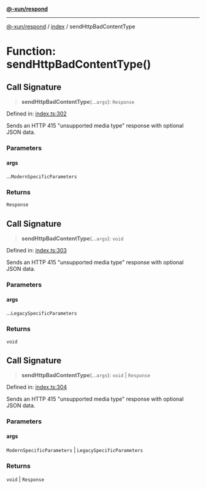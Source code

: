 [**@-xun/respond**](../../README.md)

***

[@-xun/respond](../../README.md) / [index](../README.md) / sendHttpBadContentType

# Function: sendHttpBadContentType()

## Call Signature

> **sendHttpBadContentType**(...`args`): `Response`

Defined in: [index.ts:302](https://github.com/Xunnamius/api-utils/blob/dc547be746591c271280b9971411391f9b2053f2/packages/respond/src/index.ts#L302)

Sends an HTTP 415 "unsupported media type" response with optional JSON data.

### Parameters

#### args

...`ModernSpecificParameters`

### Returns

`Response`

## Call Signature

> **sendHttpBadContentType**(...`args`): `void`

Defined in: [index.ts:303](https://github.com/Xunnamius/api-utils/blob/dc547be746591c271280b9971411391f9b2053f2/packages/respond/src/index.ts#L303)

Sends an HTTP 415 "unsupported media type" response with optional JSON data.

### Parameters

#### args

...`LegacySpecificParameters`

### Returns

`void`

## Call Signature

> **sendHttpBadContentType**(...`args`): `void` \| `Response`

Defined in: [index.ts:304](https://github.com/Xunnamius/api-utils/blob/dc547be746591c271280b9971411391f9b2053f2/packages/respond/src/index.ts#L304)

Sends an HTTP 415 "unsupported media type" response with optional JSON data.

### Parameters

#### args

`ModernSpecificParameters` | `LegacySpecificParameters`

### Returns

`void` \| `Response`
